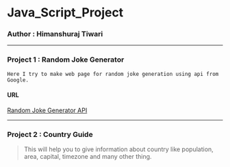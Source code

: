 # Java_Script_Project

### Author : Himanshuraj Tiwari

---
### Project 1 : Random Joke Generator
    Here I try to make web page for random joke generation using api from Google.

#### URL

[Random Joke Generator API](https://sv443.net/jokeapi/v2/)

---

### Project 2 : Country Guide
  > This will help you to give information about country like population, area, capital, timezone and many other thing.
